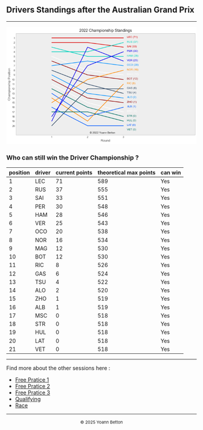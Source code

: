 ## Drivers Standings after the Australian Grand Prix

---

<img src="/output/2022-04-10_Australian_Grand_Prix/drivers_standings_championship_white.png?raw=true"/>

### Who can still win the Driver Championship ?

| position | driver | current points | theoretical max points | can win |
| -------- | ------ | -------------- | ---------------------- | ------- |
| 1        | LEC    | 71             | 589                    | Yes     |
| 2        | RUS    | 37             | 555                    | Yes     |
| 3        | SAI    | 33             | 551                    | Yes     |
| 4        | PER    | 30             | 548                    | Yes     |
| 5        | HAM    | 28             | 546                    | Yes     |
| 6        | VER    | 25             | 543                    | Yes     |
| 7        | OCO    | 20             | 538                    | Yes     |
| 8        | NOR    | 16             | 534                    | Yes     |
| 9        | MAG    | 12             | 530                    | Yes     |
| 10       | BOT    | 12             | 530                    | Yes     |
| 11       | RIC    | 8              | 526                    | Yes     |
| 12       | GAS    | 6              | 524                    | Yes     |
| 13       | TSU    | 4              | 522                    | Yes     |
| 14       | ALO    | 2              | 520                    | Yes     |
| 15       | ZHO    | 1              | 519                    | Yes     |
| 16       | ALB    | 1              | 519                    | Yes     |
| 17       | MSC    | 0              | 518                    | Yes     |
| 18       | STR    | 0              | 518                    | Yes     |
| 19       | HUL    | 0              | 518                    | Yes     |
| 20       | LAT    | 0              | 518                    | Yes     |
| 21       | VET    | 0              | 518                    | Yes     |

--- 

Find more about the other sessions here :
  - [Free Pratice 1](/page/FP1/2022-04-10_Australian_Grand_Prix)  
  - [Free Pratice 2](/page/FP2/2022-04-10_Australian_Grand_Prix) 
  - [Free Pratice 3](/page/FP3/2022-04-10_Australian_Grand_Prix)
  - [Qualifying](/page/Qualifying/2022-04-10_Australian_Grand_Prix) 
  - [Race](/page/Race/2022-04-10_Australian_Grand_Prix)

---

<div style="text-align: center">
  <p style="font-size:11px">&copy; 2025 Yoann Betton</p>
</div>

<!-- ---

<p style="font-size:11px">Page generated from <a href="https://github.com/yoannbtn/yoannbtn.github.io">github.com/yoannbtn</a>.</p> -->
